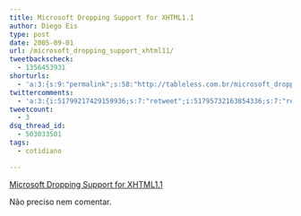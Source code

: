 ```yaml
---
title: Microsoft Dropping Support for XHTML1.1
author: Diego Eis
type: post
date: 2005-09-01
url: /microsoft_dropping_support_xhtml11/
tweetbackscheck:
  - 1356453931
shorturls:
  - 'a:3:{s:9:"permalink";s:58:"http://tableless.com.br/microsoft_dropping_support_xhtml11";s:7:"tinyurl";s:26:"http://tinyurl.com/3ezg9kt";s:4:"isgd";s:19:"http://is.gd/uqMDCK";}'
twittercomments:
  - 'a:3:{i:51799217429159936;s:7:"retweet";i:51795732163854336;s:7:"retweet";i:51790390633832448;s:7:"retweet";}'
tweetcount:
  - 3
dsq_thread_id:
  - 503033501
tags:
  - cotidiano

---
```

[Microsoft Dropping Support for XHTML1.1][1] 

Não preciso nem comentar.

 [1]: http://webstandards.org/buzz/archive/2005_09.html#a000555